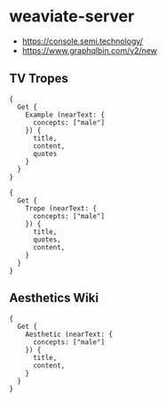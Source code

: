 # weaviate-server

- https://console.semi.technology/
- https://www.graphqlbin.com/v2/new

## TV Tropes

```
{
  Get {
    Example (nearText: {
      concepts: ["male"]
    }) {
      title,
      content,
      quotes
    }
  }
}
```

```
{
  Get {
    Trope (nearText: {
      concepts: ["male"]
    }) {
      title,
      quotes,
      content,
    }
  }
}
```

## Aesthetics Wiki

```
{
  Get {
    Aesthetic (nearText: {
      concepts: ["male"]
    }) {
      title,
      content,
    }
  }
}
```

